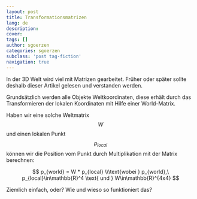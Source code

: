 ```yaml
---
layout: post
title: Transformationsmatrizen
lang: de
description: 
cover: 
tags: []
author: sgoerzen
categories: sgoerzen
subclass: 'post tag-fiction'
navigation: true
---
```


In der 3D Welt wird viel mit Matrizen gearbeitet. Früher oder später sollte deshalb dieser Artikel gelesen und verstanden werden.

Grundsätzlich werden alle Objekte Weltkoordinaten, diese erhält durch das Transformieren der lokalen Koordinaten mit Hilfe einer World-Matrix.
 
Haben wir eine solche Weltmatrix $$W$$ und einen lokalen Punkt $$p_{local}$$ können wir die Position vom Punkt durch Multiplikation mit der Matrix berechnen:

$$
p_{world} = W * p_{local} \\\text{wobei } p_{world},\ p_{local}\in\mathbb{R}^4 \text{ und } W\in\mathbb{R}^{4x4}
$$

Ziemlich einfach, oder?
Wie und wieso so funktioniert das?
